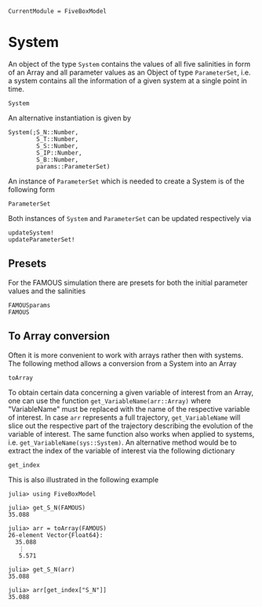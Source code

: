 ```@meta
CurrentModule = FiveBoxModel
```

# System

An object of the type `System` contains the values of all five salinities in form of an Array and all parameter values as an Object of type `ParameterSet`, i.e. a system contains all the information of a given system at a single point in time.

```@docs
System
```

An alternative instantiation is given by 

```@docs
System(;S_N::Number,
        S_T::Number,
        S_S::Number,
        S_IP::Number,
        S_B::Number,
        params::ParameterSet)
```

An instance of `ParameterSet` which is needed to create a System is of the following form

```@docs
ParameterSet
```

Both instances of `System` and `ParameterSet` can be updated respectively via

```@docs
updateSystem!
updateParameterSet!
```

## Presets

For the FAMOUS simulation there are presets for both the initial parameter values and the salinities

```@docs
FAMOUSparams
FAMOUS
```

## To Array conversion

Often it is more convenient to work with arrays rather then with systems. The following method allows a conversion from a System into an Array

```@docs
toArray
```

To obtain certain data concerning a given variable of interest from an Array, one can use the function `get_VariableName(arr::Array)` where "VariableName" must be replaced with the name of the respective variable of interest. In case `arr` represents a full trajectory, `get_VariableName` will slice out the respective part of the trajectory describing the evolution of the variable of interest. The same function also works when applied to systems, i.e. `get_VariableName(sys::System)`. An alternative method would be to extract the index of the variable of interest via the following dictionary

```@docs
get_index
```

This is also illustrated in the following example

```jldoctest
julia> using FiveBoxModel

julia> get_S_N(FAMOUS)
35.088

julia> arr = toArray(FAMOUS)
26-element Vector{Float64}:
  35.088
   ⋮
   5.571

julia> get_S_N(arr)
35.088

julia> arr[get_index["S_N"]]
35.088
```